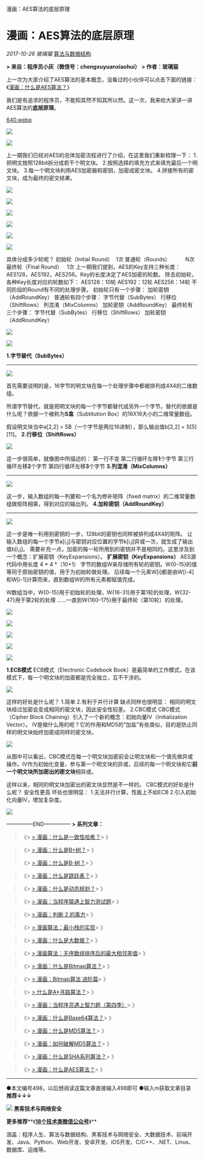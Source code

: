 漫画：AES算法的底层原理

#  漫画：AES算法的底层原理

 *2017-10-26*  *玻璃猫*  [算法与数据结构](https://mp.weixin.qq.com/s?__biz=MzI2NjA3NTc4Ng==&mid=2652079721&idx=1&sn=14051d02671a63b88ebc9025cfad8455&chksm=f1748d8cc603049a3f1ca982e5ec7d29a8f7a5cf6cd88aadf0c8167c37401f7f8ece66828511&scene=21##)

**> 来自：程序员小灰（微信号：chengxuyuanxiaohui）**
**> 作者：玻璃猫**

上一次为大家介绍了AES算法的基本概念，没看过的小伙伴可以点击下面的链接：《[漫画：什么是AES算法？](http://mp.weixin.qq.com/s?__biz=MzI2NjA3NTc4Ng==&mid=2652079704&idx=1&sn=cf89c1dba85c195b03873287d84044d3&chksm=f1748dbdc60304ab0fcad99eee0002f2f83c3a175b57d072a4e7ddb0f87b5b46f38307e56510&scene=21#wechat_redirect)》

我们是有追求的程序员，不能知其然不知其所以然。这一次，我来给大家讲一讲AES算法的**底层原理**。

[640.webp](../_resources/ede90faa58cef45f11a1de1dfc60d574.webp)

![](../_resources/bed7781074b6ef20a69762ddaec6093c.png)

![](../_resources/bed7781074b6ef20a69762ddaec6093c.png)

上一期我们已经对AES的总体加密流程进行了介绍，在这里我们重新梳理一下：
1.把明文按照128bit拆分成若干个明文块。
2.按照选择的填充方式来填充最后一个明文块。
3.每一个明文块利用AES加密器和密钥，加密成密文块。
4.拼接所有的密文块，成为最终的密文结果。

![](../_resources/bed7781074b6ef20a69762ddaec6093c.png)

![](../_resources/bed7781074b6ef20a69762ddaec6093c.png)

![](../_resources/bed7781074b6ef20a69762ddaec6093c.png)

![](../_resources/bed7781074b6ef20a69762ddaec6093c.png)

![](../_resources/bed7781074b6ef20a69762ddaec6093c.png)

![](../_resources/bed7781074b6ef20a69762ddaec6093c.png)

具体分成多少轮呢？
初始轮（Initial Round）  1次
普通轮（Rounds）          N次
最终轮（Final Round）   1次
上一期我们提到，AES的Key支持三种长度：AES128，AES192，AES256。Key的长度决定了AES加密的轮数。
除去初始轮，各种Key长度对应的轮数如下：
AES128：10轮
AES192：12轮
AES256：14轮
不同阶段的Round有不同的处理步骤。
初始轮只有一个步骤：
加轮密钥（AddRoundKey）
普通轮有四个步骤：
字节代替（SubBytes）
行移位（ShiftRows）
列混淆（MixColumns）
加轮密钥（AddRoundKey）
最终轮有三个步骤：
字节代替（SubBytes）
行移位（ShiftRows）
加轮密钥（AddRoundKey）

![](../_resources/bed7781074b6ef20a69762ddaec6093c.png)

![](../_resources/bed7781074b6ef20a69762ddaec6093c.png)

**1.字节替代（SubBytes）**
****
**![](../_resources/bed7781074b6ef20a69762ddaec6093c.png)**

首先需要说明的是，16字节的明文块在每一个处理步骤中都被排列成4X4的二维数组。

所谓字节替代，就是把明文块的每一个字节都替代成另外一个字节。替代的依据是什么呢？依据一个被称为**S盒**（Subtitution Box）的16X16大小的二维常量数组。

假设明文块当中a[2,2] = 5B（一个字节是两位16进制），那么输出值b[2,2] = S[5][11]。
**2.行移位（ShiftRows）**

![](../_resources/bed7781074b6ef20a69762ddaec6093c.png)

这一步很简单，就像图中所描述的：
第一行不变
第二行循环左移**1**个字节
第三行循环左移**2**个字节
第四行循环左移**3**个字节
**3.列混淆（MixColumns）**
****
**![](../_resources/bed7781074b6ef20a69762ddaec6093c.png)**

这一步，输入数组的每一列要和一个名为修补矩阵（fixed matrix）的二维常量数组做矩阵相乘，得到对应的输出列。
**4.加轮密钥（AddRoundKey）**
****
**![](../_resources/bed7781074b6ef20a69762ddaec6093c.png)**

这一步是唯一利用到密钥的一步，128bit的密钥也同样被排列成4X4的矩阵。
让输入数组的每一个字节a[i,j]与密钥对应位置的字节k[i,j]异或一次，就生成了输出值b[i,j]。
需要补充一点，加密的每一轮所用到的密钥并不是相同的。这里涉及到一个概念：扩展密钥（KeyExpansions）。
**扩展密钥（KeyExpansions）**
AES源代码中用长度 4 * 4 *（10+1） 字节的数组W来存储所有轮的密钥。W{0-15}的值等同于原始密钥的值，用于为初始轮做处理。
后续每一个元素W[i]都是由W[i-4]和W[i-1]计算而来，直到数组W的所有元素都赋值完成。

W数组当中，W{0-15}用于初始轮的处理，W{16-31}用于第1轮的处理，W{32-47}用于第2轮的处理 ......一直到W{160-175}用于最终轮（第10轮）的处理。

![](../_resources/bed7781074b6ef20a69762ddaec6093c.png)

![](../_resources/bed7781074b6ef20a69762ddaec6093c.png)

![](../_resources/bed7781074b6ef20a69762ddaec6093c.png)

![](../_resources/bed7781074b6ef20a69762ddaec6093c.png)

![](../_resources/bed7781074b6ef20a69762ddaec6093c.png)

**1.ECB模式**
ECB模式（Electronic Codebook Book）是最简单的工作模式，在该模式下，每一个明文块的加密都是完全独立，互不干涉的。

![](../_resources/bed7781074b6ef20a69762ddaec6093c.png)

这样的好处是什么呢？
1.简单
2.有利于并行计算
缺点同样也很明显：
相同的明文块经过加密会变成相同的密文块，因此安全性较差。
2.CBC模式
CBC模式（Cipher Block Chaining）引入了一个新的概念：初始向量IV（Initialization Vector）。
IV是做什么用的呢？它的作用和MD5的“加盐”有些类似，目的是防止同样的明文块始终加密成同样的密文块。

![](../_resources/bed7781074b6ef20a69762ddaec6093c.png)

从图中可以看出，CBC模式在每一个明文块加密前会让明文块和一个值先做异或操作。IV作为初始化变量，参与第一个明文块的异或，后续的每一个明文块和它**前一个明文块所加密出的密文块**相异或。

这样以来，相同的明文块加密出的密文块显然是不一样的。
CBC模式的好处是什么呢？
安全性更高
坏处也很明显：
1.无法并行计算，性能上不如ECB
2.引入初始化向量IV，增加复杂度。

![](../_resources/bed7781074b6ef20a69762ddaec6093c.png)

—————END—————
**> 系列文章：**

> 《> [> 漫画：什么是一致性哈希？](https://mp.weixin.qq.com/s?__biz=MzI2NjA3NTc4Ng==&mid=2652079424&idx=1&sn=777240c3f0a9cfabab5e270e9964774d&chksm=f1748ea5c60307b3253507d6e9af713ab473063536dee6671603af7fcb8fc373ce188188af39&scene=21#wechat_redirect)> 》

> 《> [> 漫画：什么是B+树？](https://mp.weixin.qq.com/s?__biz=MzI2NjA3NTc4Ng==&mid=2652079392&idx=1&sn=6eb4012f9652749f0317ff32bf1df0cf&chksm=f1748ec5c60307d350c7eef45c30238e98c5bf66b4e046caf63c3f01d8ba780822c5af7dc53e&scene=21#wechat_redirect)> 》

> 《> [> 漫画：什么是B-树？](https://mp.weixin.qq.com/s?__biz=MzI2NjA3NTc4Ng==&mid=2652079363&idx=1&sn=7c2209e6b84f344b60ef4a056e5867b4&chksm=f1748ee6c60307f084fe9eeff012a27b5b43855f48ef09542fe6e56aab6f0fc5378c290fc4fc&scene=21#wechat_redirect)> 》

> 《> [> 漫画：什么是跳跃表？](https://mp.weixin.qq.com/s?__biz=MzI2NjA3NTc4Ng==&mid=2652079341&idx=1&sn=f318b7eb864e96661530955567d630ce&chksm=f1748f08c603061e39179745f06a8a567b2f58f8b19a78ab25ec83da666359284ee53c4022aa&scene=21#wechat_redirect)> 》

> 《> [> 漫画：什么是动态规划？](https://mp.weixin.qq.com/s?__biz=MzI2NjA3NTc4Ng==&mid=2652079324&idx=1&sn=b9ea93c3e30b3f85f3175d201b296ef3&chksm=f1748f39c603062ff669ea3507463cfeaa2a7c8aebbe6a03770229afc00614e40df9d7dc148a&scene=21#wechat_redirect)> 》

> 《> [> 漫画：当程序猿遇上智力测试题](http://mp.weixin.qq.com/s?__biz=MzI2NjA3NTc4Ng==&mid=2652078928&idx=2&sn=140652324d1ed1169417d190e47355c5&chksm=f17488b5c60301a34c9217061edb99625e4f3153fc2b428c81e5fabcbc9fb5c77237e863fa7b&scene=21#wechat_redirect)> 》

> 《> [> 漫画：判断 2 的乘方](http://mp.weixin.qq.com/s?__biz=MzI2NjA3NTc4Ng==&mid=2652078923&idx=1&sn=58c80ea0de09a0d92f505b02a2f4bde1&chksm=f17488aec60301b81ad41ea6d93cb726438267197672238d716e7d265a6a0f5ff18dbf58842c&scene=21#wechat_redirect)> 》

> 《> [> 漫画算法：最小栈的实现](http://mp.weixin.qq.com/s?__biz=MzI2NjA3NTc4Ng==&mid=2652078906&idx=1&sn=404f7c747511a8700b929bb88774c09c&chksm=f17488dfc60301c9d647b3cab401fb801474caaf013b70ab255f483c43abee7216545c334a0c&scene=21#wechat_redirect)> 》

> 《> [> 漫画：什么是大数据？](http://mp.weixin.qq.com/s?__biz=MzI2NjA3NTc4Ng==&mid=2652078761&idx=1&sn=64e408c944a5eb2e788be2dd280c53c8&chksm=f174894cc603005a557e4ffebd78b97f7015255ff90bb22ed5c4bbb40b11a795656b7eaec599&scene=21#wechat_redirect)> 》

> 《> [> 漫画算法：无序数组排序后的最大相邻差值](http://mp.weixin.qq.com/s?__biz=MzI2NjA3NTc4Ng==&mid=2652079495&idx=1&sn=460f3900e0897d683c37c7554b51c2ff&chksm=f1748e62c6030774a249dd5c392814400a4b09f06b11e524e584ed19ae1a8135051f39a61445&scene=21#wechat_redirect)> 》

> 《> [> 漫画：什么是Bitmap算法？](http://mp.weixin.qq.com/s?__biz=MzI2NjA3NTc4Ng==&mid=2652079503&idx=1&sn=d6216eaa566e03077eea4ad5a8fcd526&chksm=f1748e6ac603077c8badc4cb392c9d0f63015da049f9b6f881ac39ebfeb4a0c39f2175dec400&scene=21#wechat_redirect)> 》

> 《> [> 漫画：Bitmap算法 进阶篇](http://mp.weixin.qq.com/s?__biz=MzI2NjA3NTc4Ng==&mid=2652079561&idx=1&sn=cc27bccbf3b0a89aec7bc4ee16d5a9eb&chksm=f1748e2cc603073a9895b61451b29f0b817d9d965e61ecb7949269de5ded277768011496384c&scene=21#wechat_redirect)> 》

> 《> [> 什么是A*寻路算法？](http://mp.weixin.qq.com/s?__biz=MzI2NjA3NTc4Ng==&mid=2652079616&idx=1&sn=4f1344d07dc1d2f74bcb654b09810ead&chksm=f1748de5c60304f347758d39a5751031414e5c0fc2f758d3e3c638cacc42589953050c1eb817&scene=21#wechat_redirect)> 》

> 《> [> 漫画：当程序员遇上智力题（第四季）](http://mp.weixin.qq.com/s?__biz=MzI2NjA3NTc4Ng==&mid=2652079638&idx=1&sn=88bc93fcb866c5514f31370708c9ad4f&chksm=f1748df3c60304e5d705a0696ea70959abf419535e5cd5a32e22bc72085c9a62a4b7564f6fdc&scene=21#wechat_redirect)> 》

> 《> [> 漫画：什么是Base64算法？](http://mp.weixin.qq.com/s?__biz=MzI2NjA3NTc4Ng==&mid=2652079659&idx=2&sn=2764ddde0d69306add749ccd81dc4e1c&chksm=f1748dcec60304d8594f6cb70d8d5bbd928766e75bfbbb1b8bd34b5ac0c2608b96b35791de1c&scene=21#wechat_redirect)> 》

> 《> [> 漫画：什么是MD5算法？](http://mp.weixin.qq.com/s?__biz=MzI2NjA3NTc4Ng==&mid=2652079663&idx=1&sn=430d0033f60b2b394ba6c48ebc34b403&chksm=f1748dcac60304dc7ef9959e5c6ebd54f859c62279e1c0660cc808285575e70dcd9f0f52cc89&scene=21#wechat_redirect)> 》

> 《> [> 漫画：如何破解MD5算法？](http://mp.weixin.qq.com/s?__biz=MzI2NjA3NTc4Ng==&mid=2652079682&idx=1&sn=0d3092063651f2d5c1269109f2751e34&chksm=f1748da7c60304b147392be2d8d822936928245896a6376a13412ba4e356a9d99e314887140e&scene=21#wechat_redirect)> 》

> 《> [> 漫画：什么是SHA系列算法？](http://mp.weixin.qq.com/s?__biz=MzI2NjA3NTc4Ng==&mid=2652079697&idx=1&sn=15ea587f8fe46ceffc13d8a1659580c7&chksm=f1748db4c60304a29618626c97479c7fcdb2d68230911f1d73b8dd2874ef8f60a3068fc6d0f3&scene=21#wechat_redirect)> 》

> 《> [> 漫画：什么是AES算法？](http://mp.weixin.qq.com/s?__biz=MzI2NjA3NTc4Ng==&mid=2652079704&idx=1&sn=cf89c1dba85c195b03873287d84044d3&chksm=f1748dbdc60304ab0fcad99eee0002f2f83c3a175b57d072a4e7ddb0f87b5b46f38307e56510&scene=21#wechat_redirect)> 》

* * *

●本文编号498，以后想阅读这篇文章直接输入498即可
●输入m获取文章目录
**推荐↓↓↓**

**![](../_resources/bed7781074b6ef20a69762ddaec6093c.png)**
**黑客技术与网络安全**

**更多推荐****《**[**18个技术类微信公众号**](https://mp.weixin.qq.com/s?__biz=MzIxNjA5MTM2MA==&mid=2652433904&idx=2&sn=71bb42696ab0b9e47bb60d5750022151&chksm=8c62127fbb159b69f0838c9f47786f0ef615cd0f918ded865361f44b5d8ddde122f46f5e5f34&scene=21#wechat_redirect)**》**

涵盖：程序人生、算法与数据结构、黑客技术与网络安全、大数据技术、前端开发、Java、Python、Web开发、安卓开发、iOS开发、C/C++、.NET、Linux、数据库、运维等。